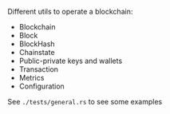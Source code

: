 Different utils to operate a blockchain:
- Blockchain
- Block
- BlockHash
- Chainstate
- Public-private keys and wallets
- Transaction
- Metrics
- Configuration

See `./tests/general.rs` to see some examples
